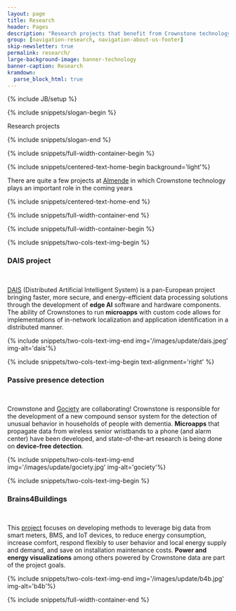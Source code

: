```yaml
---
layout: page
title: Research
header: Pages
description: "Research projects that benefit from Crownstone technology"
group: [navigation-research, navigation-about-us-footer]
skip-newsletter: true
permalink: research/
large-background-image: banner-technology
banner-caption: Research
kramdown:
  parse_block_html: true
---
```


{% include JB/setup %}



{% include snippets/slogan-begin %}

Research projects

{% include snippets/slogan-end %}


{% include snippets/full-width-container-begin %}

{% include snippets/centered-text-home-begin background='light'%}

There are quite a few projects at [Almende](https://almende.com/research-and-development/) in which Crownstone technology plays an important role in the coming years

{% include snippets/centered-text-home-end %}

{% include snippets/full-width-container-end %}


{% include snippets/full-width-container-begin %}

{% include snippets/two-cols-text-img-begin %}

### DAIS project

<p>&nbsp;</p>

[DAIS](https://dais-project.eu/) (Distributed Artificial Intelligent System) is a pan-European project bringing faster, more secure, and energy-efficient data processing solutions through the development of **edge AI** software and hardware components. The ability of Crownstones to run **microapps** with custom code allows for implementations of in-network localization and application identification in a distributed manner.

{% include snippets/two-cols-text-img-end img='/images/update/dais.jpeg' img-alt='dais'%}


{% include snippets/two-cols-text-img-begin text-alignment='right' %}

### Passive presence detection

<p>&nbsp;</p>

Crownstone and [Gociety](https://www.golivehealth.nl/) are collaborating! Crownstone is responsible for the development of a new compound sensor system for the detection of unusual behavior in households of people with dementia. **Microapps** that propagate data from wireless senior wristbands to a phone (and alarm center) have been developed, and state-of-the-art research is being done on **device-free detection**.

{% include snippets/two-cols-text-img-end img='/images/update/gociety.jpg' img-alt='gociety'%}


{% include snippets/two-cols-text-img-begin %}

### Brains4Buildings

<p>&nbsp;</p>

This [project](https://brains4buildings.org/) focuses on developing methods to leverage big data from smart meters, BMS, and IoT devices, to reduce energy consumption, increase comfort, respond flexibly to user behavior and local energy supply and demand, and save on installation maintenance costs. **Power and energy visualizations** among others powered by Crownstone data are part of the project goals.

{% include snippets/two-cols-text-img-end img='/images/update/b4b.jpg' img-alt='b4b'%}


{% include snippets/full-width-container-end %}